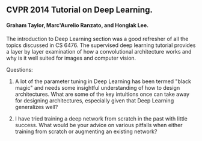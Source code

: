 ## CVPR 2014 Tutorial on Deep Learning. 

#### Graham Taylor, Marc'Aurelio Ranzato, and Honglak Lee.

The introduction to Deep Learning section was a good refresher of all the topics discussed in CS 6476. The supervised deep learning tutorial provides a layer by layer examination of how a convolutional architecture works and why is it well suited for images and computer vision.

Questions:
1. A lot of the parameter tuning in Deep Learning has been termed "black magic" and needs some insightful understanding of how to design architectures. What are some of the key intuitions once can take away for designing architectures, especially given that Deep Learning generalizes well?

2. I have tried training a deep network from scratch in the past with little success. What would be your advice on various pitfalls when either training from scratch or augmenting an existing network?

